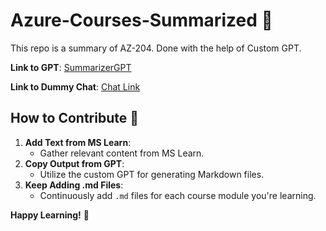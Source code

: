 # Azure-Courses-Summarized 📝

This repo is a summary of AZ-204. Done with the help of Custom GPT.

**Link to GPT**: [SummarizerGPT](https://chatgpt.com/g/g-IaBqFNdW2-summarizergpt)

**Link to Dummy Chat**: [Chat Link](https://chatgpt.com/share/5cadd5d2-b7bf-4f52-9089-b5404831e9fd)

## How to Contribute 🤝

1. **Add Text from MS Learn**:
   - Gather relevant content from MS Learn.
2. **Copy Output from GPT**:
   - Utilize the custom GPT for generating Markdown files.
3. **Keep Adding .md Files**:
   - Continuously add `.md` files for each course module you're learning.

**Happy Learning!** 🚀
